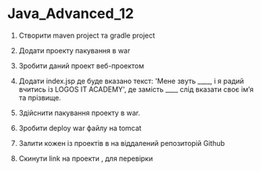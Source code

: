 # Java_Advanced_12

1. Створити maven project та gradle project

2. Додати проекту пакування в war

3. Зробити даний проект веб-проектом

4. Додати index.jsp де буде вказано текст: 'Мене звуть ____, і я радий вчитись із 
LOGOS IT ACADEMY', де замість ____ слід вказати своє ім’я та прізвище.

5. Здійснити пакування проекту в war.

6. Зробити deploy war файлу на tomcat

7. Залити кожен із проектів в на віддалений репозиторій Github

8. Скинути link на проекти , для перевірки

